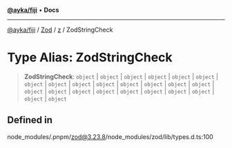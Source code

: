 [**@ayka/fiji**](../../../../../README.md) • **Docs**

***

[@ayka/fiji](../../../../../globals.md) / [Zod](../../../README.md) / [z](../README.md) / ZodStringCheck

# Type Alias: ZodStringCheck

> **ZodStringCheck**: `object` \| `object` \| `object` \| `object` \| `object` \| `object` \| `object` \| `object` \| `object` \| `object` \| `object` \| `object` \| `object` \| `object` \| `object` \| `object` \| `object` \| `object` \| `object` \| `object` \| `object` \| `object` \| `object` \| `object`

## Defined in

node\_modules/.pnpm/zod@3.23.8/node\_modules/zod/lib/types.d.ts:100
